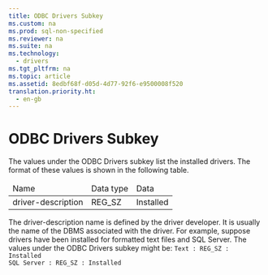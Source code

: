 ```yaml
---
title: ODBC Drivers Subkey
ms.custom: na
ms.prod: sql-non-specified
ms.reviewer: na
ms.suite: na
ms.technology: 
  - drivers
ms.tgt_pltfrm: na
ms.topic: article
ms.assetid: 8edbf68f-d05d-4d77-92f6-e9500008f520
translation.priority.ht: 
  - en-gb
---
```

# ODBC Drivers Subkey
<?xml version="1.0" encoding="utf-8"?>
<developerConceptualDocument xmlns="http://ddue.schemas.microsoft.com/authoring/2003/5" xmlns:xlink="http://www.w3.org/1999/xlink" xmlns:xsi="http://www.w3.org/2001/XMLSchema-instance" xsi:schemaLocation="http://ddue.schemas.microsoft.com/authoring/2003/5 http://dduestorage.blob.core.windows.net/ddueschema/developer.xsd">
  <introduction>
    <para>The values under the ODBC Drivers subkey list the installed drivers. The format of these values is shown in the following table.</para>
    <table xmlns:caps="http://schemas.microsoft.com/build/caps/2013/11">
      <thead>
        <tr>
          <TD>
            <para>Name</para>
          </TD>
          <TD>
            <para>Data type</para>
          </TD>
          <TD>
            <para>Data</para>
          </TD>
        </tr>
      </thead>
      <tbody>
        <tr>
          <TD>
            <para>               <legacyItalic>driver-description</legacyItalic>             </para>
          </TD>
          <TD>
            <para>REG_SZ</para>
          </TD>
          <TD>
            <para>               <legacyBold>Installed</legacyBold>             </para>
          </TD>
        </tr>
      </tbody>
    </table>
    <para>The <legacyItalic>driver-description</legacyItalic> name is defined by the driver developer. It is usually the name of the DBMS associated with the driver.</para>
    <para>For example, suppose drivers have been installed for formatted text files and SQL Server. The values under the ODBC Drivers subkey might be:</para>
    <code>Text : REG_SZ : Installed
SQL Server : REG_SZ : Installed</code>
  </introduction>
  <relatedTopics />
</developerConceptualDocument>